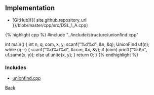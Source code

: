 

## Implementation

- [GitHub]({{ site.github.repository_url }}/blob/master/cpp/src/DSL_1_A.cpp)

{% highlight cpp %}
#include "../include/structure/unionfind.cpp"

int main() {
  int n, q, com, x, y;
  scanf("%d%d", &n, &q);
  UnionFind uf(n);
  while (q--) {
    scanf("%d%d%d", &com, &x, &y);
    if (com) printf("%d\n", uf.same(x, y));
    else uf.unite(x, y);
  }
  return 0;
}
{% endhighlight %}

### Includes

- [unionfind.cpp](../include/structure/unionfind)

[Back](..)
